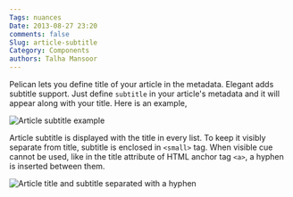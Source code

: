 ```yaml
---
Tags: nuances
Date: 2013-08-27 23:20
comments: false
Slug: article-subtitle
Category: Components
authors: Talha Mansoor
---
```


Pelican lets you define title of your article in the metadata. Elegant adds
subtitle support. Just define `subtitle` in your article's metadata and it
will appear along with your title. Here is an example,

![Article subtitle
example]({static}/images/elegant-theme_article-subtitle.png)

Article subtitle is displayed with the title in every list. To keep it visibly
separate from title, subtitle is enclosed in `<small>` tag. When visible cue
cannot be used, like in the title attribute of HTML anchor tag `<a>`, a hyphen
is inserted between them.

![Article title and subtitle separated with a
hyphen]({static}/images/elegant-theme_article-subtitle-hyphen.png)
